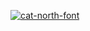 <a href="https://fontmeme.com/fonts/cat-north-font/"><img src="https://fontmeme.com/permalink/250612/284547ef7399d31651aa2c8b6c907568.png" alt="cat-north-font" border="0"></a>
